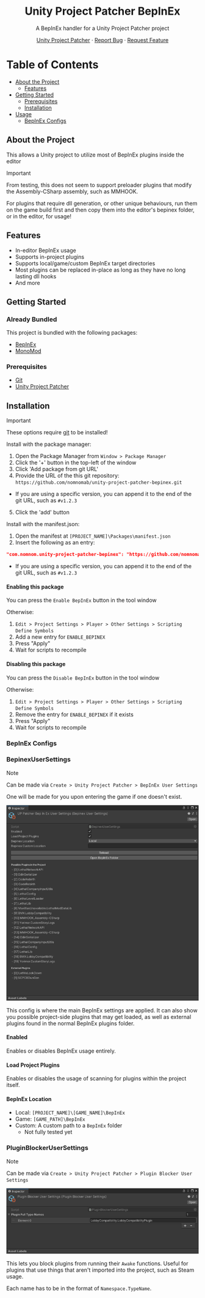 <div align="center">
  <h1>Unity Project Patcher BepInEx</h1>

  <p>
    A BepInEx handler for a Unity Project Patcher project
  </p>
</div>

<div align="center">
<!-- Badges -->

<span></span>
<a href="https://github.com/nomnomab/unity-project-patcher">Unity Project Patcher</a>
<span> · </span>
<a href="https://github.com/nomnomab/unity-project-patcher/issues/">Report Bug</a>
<span> · </span>
<a href="https://github.com/nomnomab/unity-project-patcher/issues/">Request Feature</a>
</h4>

</div>

<!-- Table of Contents -->
# Table of Contents

- [About the Project](#about-the-project)
    * [Features](#features)
- [Getting Started](#getting-started)
    * [Prerequisites](#prerequisites)
    * [Installation](#installation)
- [Usage](#usage)
  - [BepInEx Configs](#bepinex-configs)

<!-- About the Project -->
## About the Project

This allows a Unity project to utilize most of BepInEx plugins inside the editor

> [!IMPORTANT]  
> From testing, this does not seem to support preloader plugins that modify the Assembly-CSharp assembly, such as
> MMHOOK.
>
> For plugins that require dll generation, or other unique behaviours, run them on the game build first and then copy
> them into the editor's bepinex folder, or in the editor, for usage!

<!-- Features -->
## Features

- In-editor BepInEx usage
- Supports in-project plugins
- Supports local/game/custom BepInEx target directories
- Most plugins can be replaced in-place as long as they have no long lasting dll hooks
- And more

<!-- Getting Started -->
## Getting Started

### Already Bundled

This project is bundled with the following packages:

- [BepInEx](https://github.com/BepInEx/BepInEx)
- [MonoMod](https://github.com/MonoMod/MonoMod)

<!-- Prerequisites -->
### Prerequisites

- [Git](https://git-scm.com/download/win)
- [Unity Project Patcher](https://github.com/nomnomab/unity-project-patcher)

<!-- Installation -->
## Installation

> [!IMPORTANT]  
> These options require [git](https://git-scm.com/download/win) to be installed!

Install with the package manager:

1. Open the Package Manager from `Window > Package Manager`
2. Click the '+' button in the top-left of the window
3. Click 'Add package from git URL'
4. Provide the URL of the this git repository: `https://github.com/nomnomab/unity-project-patcher-bepinex.git`
  - If you are using a specific version, you can append it to the end of the git URL, such as `#v1.2.3`
5. Click the 'add' button

Install with the manifest.json:

1. Open the manifest at `[PROJECT_NAME]\Packages\manifest.json`
2. Insert the following as an entry:

```json
"com.nomnom.unity-project-patcher-bepinex": "https://github.com/nomnomab/unity-project-patcher-bepinex.git"
```

- If you are using a specific version, you can append it to the end of the git URL, such as `#v1.2.3`

#### Enabling this package

You can press the `Enable BepInEx` button in the tool window

Otherwise:

1. `Edit > Project Settings > Player > Other Settings > Scripting Define Symbols`
2. Add a new entry for `ENABLE_BEPINEX`
3. Press "Apply"
4. Wait for scripts to recompile

#### Disabling this package

You can press the `Disable BepInEx` button in the tool window

Otherwise:

1. `Edit > Project Settings > Player > Other Settings > Scripting Define Symbols`
2. Remove the entry for `ENABLE_BEPINEX` if it exists
3. Press "Apply"
4. Wait for scripts to recompile

### BepInEx Configs

### BepinexUserSettings
> [!NOTE]  
> Can be made via `Create > Unity Project Patcher > BepInEx User Settings`
>
> One will be made for you upon entering the game if one doesn't exist.

![](Assets~/BepinexUserSettings.png)

This config is where the main BepInEx settings are applied. It can also show you possible project-side plugins that
may get loaded, as well as external plugins found in the normal BepInEx plugins folder.

#### Enabled

Enables or disables BepInEx usage entirely.

#### Load Project Plugins

Enables or disables the usage of scanning for plugins within the project itself.

#### BepInEx Location

- Local: `[PROJECT_NAME]\[GAME_NAME]\BepInEx`
- Game: `[GAME_PATH]\BepInEx`
- Custom: A custom path to a `BepInEx` folder
  - Not fully tested yet

### PluginBlockerUserSettings
> [!NOTE]  
> Can be made via `Create > Unity Project Patcher > Plugin Blocker User Settings`

![](Assets~/PluginBlockerUserSettings.png)

This lets you block plugins from running their `Awake` functions. Useful for plugins that use things that aren't
imported into the project, such as Steam usage.

Each name has to be in the format of `Namespace.TypeName`.